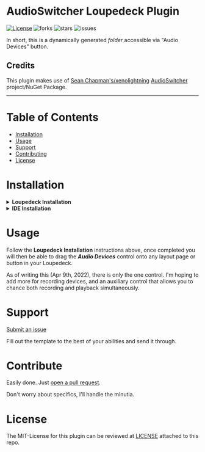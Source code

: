 # AudioSwitcher Loupedeck Plugin
[![License](http://img.shields.io/:license-MIT-blue.svg?style=flat)](LICENSE)
![forks](https://img.shields.io/github/forks/Steinerd/Loupedeck.AudioSwitcherPlugin?style=flat)
![stars](https://img.shields.io/github/stars/Steinerd/Loupedeck.AudioSwitcherPlugin?style=flat)
![issues](https://img.shields.io/github/issues/Steinerd/Loupedeck.AudioSwitcherPlugin?style=flat)

In short, this is a dynamically generated _folder_ accessible via "Audio Devices" button. 

## Credits

This plugin makes use of [Sean Chapman's/xenolightning](https://github.com/xenolightning) [AudioSwitcher](https://github.com/xenolightning/AudioSwitcher) project/NuGet Package. 

--------

# Table of Contents

- [Installation](#installation)
- [Usage](#usage)
- [Support](#support)
- [Contributing](#contributing)
- [License](#license)

# Installation

<details><summary><b>Loupedeck Installation</b></summary>
  
  
  1. Go to [latest release](releases/latest), and download the `lplug4` file to you computer
  1. Open (normally double-click) to install, the Loupedeck software should take care of the rest
  1. Restart Loupedeck (if not handled by the installer)
  1. In the Loupedeck interface, enable **AudioSwitcher** by clicking <ins>Manage plugins</ins>
  1. Check the AudioSwitcher box on to enable
  1. Drag the desired control onto your layout

Once click it will bring you to a dynamic playback device selection page. 
</details>

<details><summary><b>IDE Installation</b></summary>
  Made with Visual Studio 2022, C# will likely only compile in VS2019 or greater. 

  Assuming Loupedeck is already installed on your machine, make sure you've stopped it before you debug the project. 

  Debugging _should_ build the solution, which will then output the DLL, config, and pdb into your `%LocalAppData%\Loupedeck\Plugins` directory.

  If all goes well, Loupedeck will then open and you can then debug. 

</details>

# Usage

Follow the __Loupedeck Installation__ instructions above, 
once completed you will then be able to drag the ***Audio Devices*** control onto any layout page or button in your Loupedeck.

As of writing this (Apr 9th, 2022), there is only the one control. 
I'm hoping to add more for recording devices, and an auxiliary control that allows you to chance both recording and playback simultaneously. 

# Support

[Submit an issue](https://github.com/Steinerd/Loupedeck.AudioSwitcherPlugin/issues/new)

Fill out the template to the best of your abilities and send it through. 

# Contribute

Easily done. Just [open a pull request](https://github.com/Steinerd/Loupedeck.AudioSwitcherPlugin/compare). 

Don't worry about specifics, I'll handle the minutia. 

# License
The MIT-License for this plugin can be reviewed at [LICENSE](LICENSE) attached to this repo.
